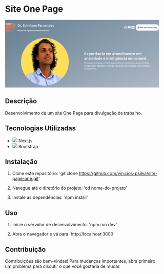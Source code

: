 # Site One Page

<img src="public/front.png">

## Descrição

Desenvolvimento de um site One Page para divulgação de trabalho.

## Tecnologias Utilizadas

- <img width="20px" src="https://cdn.jsdelivr.net/gh/devicons/devicon/icons/nextjs/nextjs-original.svg" /> Next.js
- <img width="20px" src="https://cdn.jsdelivr.net/gh/devicons/devicon/icons/bootstrap/bootstrap-original.svg" /> Bootstrap

## Instalação
1. Clone este repositório: 'git clone https://github.com/vinicios-psilva/site-page-one.git'

2. Navegue até o diretório do projeto: 'cd nome-do-projeto'

3. Instale as dependências: 'npm install'


## Uso
1. Inicie o servidor de desenvolvimento: 'npm run dev'

2. Abra o navegador e vá para 'http://localhost:3000'


## Contribuição
Contribuições são bem-vindas! Para mudanças importantes, abra primeiro um problema para discutir o que você gostaria de mudar.
